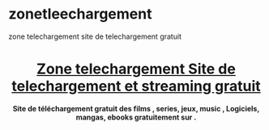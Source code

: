 # zonetleechargement
zone telechargement site de telechargement gratuit
<h1 style="text-align: center;"><a href="https://zonetelechargement1.live"><strong>Zone telechargement Site de telechargement et streaming gratuit</strong></a></h1>
<p style="text-align: center;"><strong>Site de téléchargement gratuit des films , series, jeux, music , Logiciels, mangas, ebooks gratuitement sur .</strong></p>
